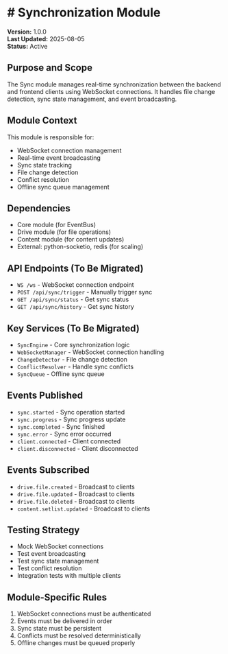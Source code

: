 # # Synchronization Module

**Version:** 1.0.0  
**Last Updated:** 2025-08-05  
**Status:** Active

## Purpose and Scope
The Sync module manages real-time synchronization between the backend and frontend clients using WebSocket connections. It handles file change detection, sync state management, and event broadcasting.

## Module Context
This module is responsible for:
- WebSocket connection management
- Real-time event broadcasting
- Sync state tracking
- File change detection
- Conflict resolution
- Offline sync queue management

## Dependencies
- Core module (for EventBus)
- Drive module (for file operations)
- Content module (for content updates)
- External: python-socketio, redis (for scaling)

## API Endpoints (To Be Migrated)
- `WS /ws` - WebSocket connection endpoint
- `POST /api/sync/trigger` - Manually trigger sync
- `GET /api/sync/status` - Get sync status
- `GET /api/sync/history` - Get sync history

## Key Services (To Be Migrated)
- `SyncEngine` - Core synchronization logic
- `WebSocketManager` - WebSocket connection handling
- `ChangeDetector` - File change detection
- `ConflictResolver` - Handle sync conflicts
- `SyncQueue` - Offline sync queue

## Events Published
- `sync.started` - Sync operation started
- `sync.progress` - Sync progress update
- `sync.completed` - Sync finished
- `sync.error` - Sync error occurred
- `client.connected` - Client connected
- `client.disconnected` - Client disconnected

## Events Subscribed
- `drive.file.created` - Broadcast to clients
- `drive.file.updated` - Broadcast to clients
- `drive.file.deleted` - Broadcast to clients
- `content.setlist.updated` - Broadcast to clients

## Testing Strategy
- Mock WebSocket connections
- Test event broadcasting
- Test sync state management
- Test conflict resolution
- Integration tests with multiple clients

## Module-Specific Rules
1. WebSocket connections must be authenticated
2. Events must be delivered in order
3. Sync state must be persistent
4. Conflicts must be resolved deterministically
5. Offline changes must be queued properly